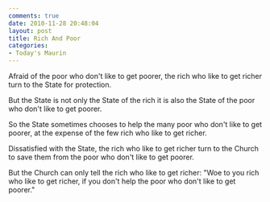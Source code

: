 ```yaml
---
comments: true
date: 2010-11-28 20:48:04
layout: post
title: Rich And Poor
categories:
- Today's Maurin
---
```


Afraid of the poor
who don't like to get poorer,
the rich who like to get richer
turn to the State for protection.

But the State is not only
the State of the rich
it is also the State of the poor
who don't like to get poorer.

So the State sometimes chooses to help
the many poor
who don't like to get poorer,
at the expense of the few rich
who like to get richer.

Dissatisfied with the State,
the rich who like to get richer
turn to the Church
to save them from the poor
who don't like to get poorer.

But the Church can only tell the rich
who like to get richer:
"Woe to you rich
who like to get richer,
if you don't help the poor
who don't like to get poorer."

